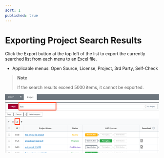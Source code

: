 ```yaml
---
sort: 1
published: true
---
```


# Exporting Project Search Results

Click the Export button at the top left of the list to export the currently searched list from each menu to an Excel file.

- Applicable menus: Open Source, License, Project, 3rd Party, Self-Check

> **Note**
>
> If the search results exceed 5000 items, it cannot be exported.
> 

![ListExport](../../images/common/list_view_buttons/list_export.png)
